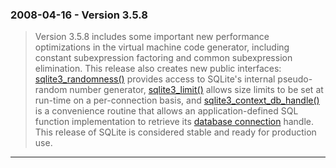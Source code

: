 ### 2008\-04\-16 \- Version 3\.5\.8


> Version 3\.5\.8 includes some important new performance optimizations
>  in the virtual machine code generator, including constant subexpression
>  factoring and common subexpression elimination. This release also
>  creates new public interfaces:
>  [sqlite3\_randomness()](c3ref/randomness.html) provides access to SQLite's internal
>  pseudo\-random number generator, [sqlite3\_limit()](c3ref/limit.html) allows size
>  limits to be set at run\-time on a per\-connection basis, and
>  [sqlite3\_context\_db\_handle()](c3ref/context_db_handle.html) is a convenience routine that allows
>  an application\-defined SQL function implementation to retrieve
>  its [database connection](c3ref/sqlite3.html) handle.
>  This release of SQLite is considered stable and ready for production use.



---

